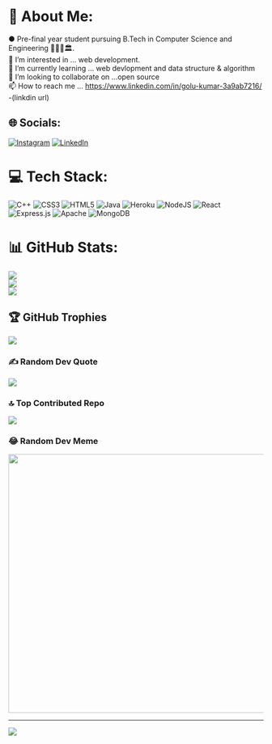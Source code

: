 # 💫 About Me:
● Pre-final year student pursuing B.Tech in Computer Science and Engineering 👨🏻‍🎓🏛.<br>👀 I’m interested in ... web development.<br>🌱 I’m currently learning ... web devlopment and data structure & algorithm<br>💞️ I’m looking to collaborate on ...open source<br>📫 How to reach me ... https://www.linkedin.com/in/golu-kumar-3a9ab7216/ -(linkdin url)


## 🌐 Socials:
[![Instagram](https://img.shields.io/badge/Instagram-%23E4405F.svg?logo=Instagram&logoColor=white)](https://instagram.com/golusingh1521) [![LinkedIn](https://img.shields.io/badge/LinkedIn-%230077B5.svg?logo=linkedin&logoColor=white)](https://linkedin.com/in/golukr) 

# 💻 Tech Stack:
![C++](https://img.shields.io/badge/c++-%2300599C.svg?style=for-the-badge&logo=c%2B%2B&logoColor=white) ![CSS3](https://img.shields.io/badge/css3-%231572B6.svg?style=for-the-badge&logo=css3&logoColor=white) ![HTML5](https://img.shields.io/badge/html5-%23E34F26.svg?style=for-the-badge&logo=html5&logoColor=white) ![Java](https://img.shields.io/badge/java-%23ED8B00.svg?style=for-the-badge&logo=java&logoColor=white) ![Heroku](https://img.shields.io/badge/heroku-%23430098.svg?style=for-the-badge&logo=heroku&logoColor=white) ![NodeJS](https://img.shields.io/badge/node.js-6DA55F?style=for-the-badge&logo=node.js&logoColor=white) ![React](https://img.shields.io/badge/react-%2320232a.svg?style=for-the-badge&logo=react&logoColor=%2361DAFB) ![Express.js](https://img.shields.io/badge/express.js-%23404d59.svg?style=for-the-badge&logo=express&logoColor=%2361DAFB) ![Apache](https://img.shields.io/badge/apache-%23D42029.svg?style=for-the-badge&logo=apache&logoColor=white) ![MongoDB](https://img.shields.io/badge/MongoDB-%234ea94b.svg?style=for-the-badge&logo=mongodb&logoColor=white)
# 📊 GitHub Stats:
![](https://github-readme-stats.vercel.app/api?username=Golukr&theme=city_light&hide_border=false&include_all_commits=true&count_private=true)<br/>
![](https://github-readme-streak-stats.herokuapp.com/?user=Golukr&theme=city_light&hide_border=false)<br/>
![](https://github-readme-stats.vercel.app/api/top-langs/?username=Golukr&theme=city_light&hide_border=false&include_all_commits=true&count_private=true&layout=compact)

## 🏆 GitHub Trophies
![](https://github-profile-trophy.vercel.app/?username=Golukr&theme=radical&no-frame=false&no-bg=true&margin-w=4)

### ✍️ Random Dev Quote
![](https://quotes-github-readme.vercel.app/api?type=horizontal&theme=radical)

### 🔝 Top Contributed Repo
![](https://github-contributor-stats.vercel.app/api?username=Golukr&limit=5&theme=dark&combine_all_yearly_contributions=true)

### 😂 Random Dev Meme
<img src="https://rm.up.railway.app/" width="512px"/>

---
[![](https://visitcount.itsvg.in/api?id=Golukr&icon=0&color=0)](https://visitcount.itsvg.in)

<!-- Proudly created with GPRM ( https://gprm.itsvg.in ) -->
